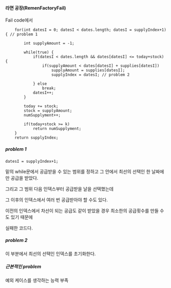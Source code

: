 #### 라면 공장(RemenFactoryFail)

Fail code에서

        for(int datesI = 0; datesI < dates.length; datesI = supplyIndex+1) { // problem 1
            
            int supplyAmount = -1;
        
            while(true) {
                if(datesI < dates.length && dates[datesI] <= today+stock) {
                    if(supplyAmount < dates[datesI] + supplies[datesI])
                        supplyAmount = supplies[datesI];
                        supplyIndex = datesI; // problem 2
                        
                } else
                    break;
                datesI++;
            }
            
            today += stock;
            stock = supplyAmount;
            numSupplyment++;
            
            if(today+stock >= k)
                return numSupplyment;
        }
		return supplyIndex;

##### problem 1

	datesI = supplyIndex+1;

밑의 while문에서 공급받을 수 있는 범위를 정하고 그 안에서 최선의 선택인 한 날짜에만 공급을 받았다.

그리고 그 범위 다음 인덱스부터 공급받을 날을 선택했는데

그 이후의 인덱스에서 여러 번 공급받아야 할 수도 있다.

이전의 인덱스에서 차선이 되는 공급도 같이 받았을 경우 최소한의 공급횟수를 만들 수도 있기 때문에

실패한 코드다.

##### problem 2

이 부분에서 최선의 선택인 인덱스를 초기화한다.

##### 근본적인 problem

예외 케이스를 생각하는 능력 부족